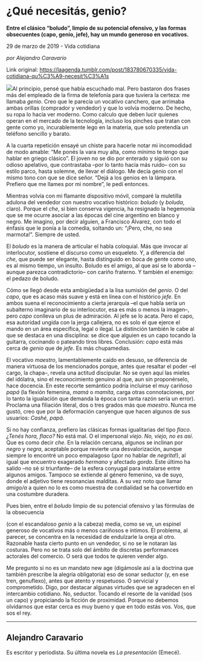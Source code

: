 # ¿Qué necesitás, genio?

**Entre el clásico “boludo”, limpio de su potencial ofensivo, y las formas obsecuentes (capo, genio, jefe), hay un mundo generoso en vocativos.**

29 de marzo de 2019 - Vida cotidiana

_por Alejandro Caravario_

Link original: https://laagenda.tumblr.com/post/183780670335/vida-cotidiana-qu%C3%A9-necesit%C3%A1s

![](https://64.media.tumblr.com/27acb6ad5732c36c134a9f20bde58614/7d2c0226c0f3be94-e1/s500x750/6bfab6a8108244d7c1b4f6b473fff303f1dd1e75.jpg)Al principio, pensé que había escuchado mal. Pero
bastaron dos frases más del empleado de la firma de telefonía para que tuviera la
certeza: me llamaba *genio*. Creo que
le parecía un vocativo canchero, que arrimaba ambas orillas (comprador y
vendedor) y que lo volvía moderno. De hecho, su ropa lo hacía ver moderno. Como
calculo que deben lucir quienes operan en el mercado de la tecnología, incluso
los pinches que tratan con gente como yo, incurablemente lego en la materia,
que solo pretendía un teléfono sencillo y barato. 

A la cuarta repetición ensayé un chiste para hacerle
notar mi incomodidad de modo amable: “Me ponés la vara muy alta, como mínimo te
tengo que hablar en griego clásico”. El joven no se dio por enterado y siguió
con su odioso apelativo, que contrastaba –por lo tanto hacía más ruido– con su estilo
parco, hasta solemne, de llevar el diálogo. Me decía genio con el mismo tono
con que se dice señor. “Dejá a los genios en la lámpara. Prefiero que me llames
por mi nombre”, le pedí entonces. 

Mientras volvía con mi flamante dispositivo móvil,
comparé la muletilla adulona del vendedor con nuestro vocativo histórico: *boludo* (y *boluda*, claro). Porque el *che*,
si bien conserva vigencia, ha resignado la hegemonía que se me ocurre asociar a
las épocas del cine argentino en blanco y negro. Me imagino, por decir alguien,
a Francisco Álvarez, con todo el énfasis que le ponía a la comedia, soltando
un: “¡Pero, che, no sea marmota!”. Siempre de usted. 

El *boludo* es la
manera de articular el habla coloquial. Más que invocar al interlocutor,
sostiene el discurso como un esqueleto. Y, a diferencia del *che*, que puede ser elegante, hasta
distinguido en boca de gente como uno, es al mismo tiempo, un insulto. Boludo
es el amigo, al que así se lo aborda –aunque parezca contradictorio– con cariño
fraterno. Y también el enemigo: el pedazo de boludo. 

Cómo se llegó desde esta ambigüedad a la lisa sumisión
del *genio*. O del *capo*, que es acaso más suave y está en línea con el histórico *jefe*. En ambos suena el reconocimiento a
cierta jerarquía –el que habla sería un subalterno imaginario de su
interlocutor, esa es más o menos la imagen–, pero *capo* conlleva un plus de admiración. Al jefe se lo acata. Pero el
capo, esa autoridad ungida con la jerga callejera, no es solo el que ejerce el
mando en un área específica, legal o ilegal. La distinción también le cabe al
que se destaca en una disciplina: se dice que alguien es un capo tocando la
guitarra, cocinando o pateando tiros libres. Conclusión: *capo* está más cerca de *genio*
que de *jefe*. Es más chupamedias. 

El vocativo *maestro*,
lamentablemente caído en desuso, se diferencia de manera virtuosa de los
mencionados porque, antes que resaltar el poder –el cargo, la chapa–, revela
una actitud discipular. No se oyen aquí las mieles del idólatra, sino el
reconocimiento genuino al que, aun sin proponérselo, hace docencia. En este
recorte semántico podría incluirse el muy cariñoso *papá* (la flexión femenina, *mamá*
o *mamita*, carga otras connotaciones,
por lo tanto la igualación que demanda la época con tanta razón sería un error).
Proclama una filiación literal, dos o tres grados más que *maestro*. Nunca me gustó, creo que por la deformación canyengue que
hacen algunos de sus usuarios: *Cashé,
papá*.   

Si no hay confianza, prefiero las clásicas formas
igualitarias del tipo *flaco*. *¿Tenés hora, flaco?* No está mal. O el
impersonal *viejo*. *No, viejo, no es así*. Que es como decir *che*. En la relación cercana, algunos se
inclinan por *negro* y *negra*, aceptable porque revierte una
desvalorización, aunque siempre lo encontré un poco empalagoso (¡por no hablar
de *negrita*!), al igual que encuentro exagerado
*hermano* y afectado *gordo*. Este último ha salido –no sé si
triunfante– de la esfera conyugal para instalarse entre algunos amigos. Tampoco
se extiende al género femenino, va de suyo, donde el adjetivo tiene resonancias
malditas. A su vez noto que llamar *amigo/a*
a quien no lo es como muestra de cordialidad se ha convertido en una costumbre duradera.


Pues bien, entre el *boludo*
limpio de su potencial ofensivo y las fórmulas de la obsecuencia

 (con el escandaloso *genio* a la cabeza) media,
como se ve, un espinel generoso de vocativos más o menos cariñosos e íntimos. El
problema, al parecer, se concentra en la necesidad de endulzarle la oreja al
otro. Razonable hasta cierto punto en un vendedor, si no se le notaran las
costuras. Pero no se trata solo del ámbito de discretas performances actorales del
comercio. O será que todos te quieren vender algo. 

Me pregunto si no es un mandato new age (digámosle así
a la doctrina que también prescribe la alegría obligatoria) eso de sonar
seductor (y, en ese tren, genuflexo), antes que atento y respetuoso. O
servicial y comprometido. Digo, por destacar algunas virtudes que se agradecen
en el intercambio cotidiano. No, seductor. Tocando el resorte de la vanidad
(sos un capo) y propiciando la ficción de proximidad. Porque no debemos olvidarnos
que estar cerca es muy bueno y que en todo estás vos. Vos, que sos el rey.  



---

Alejandro Caravario
-------------------

Es escritor y periodista. Su última novela es *La presentación* (Emecé).

